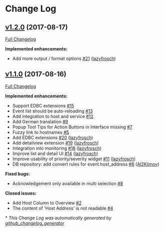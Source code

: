# Change Log

## [v1.2.0](https://github.com/Icinga/icingaweb2-module-eventdb/tree/v1.2.0) (2017-08-17)
[Full Changelog](https://github.com/Icinga/icingaweb2-module-eventdb/compare/v1.1.0...v1.2.0)

**Implemented enhancements:**

- Add more output / format options [\#21](https://github.com/Icinga/icingaweb2-module-eventdb/pull/21) ([lazyfrosch](https://github.com/lazyfrosch))

## [v1.1.0](https://github.com/Icinga/icingaweb2-module-eventdb/tree/v1.1.0) (2017-08-16)
[Full Changelog](https://github.com/Icinga/icingaweb2-module-eventdb/compare/v1.0.0...v1.1.0)

**Implemented enhancements:**

- Support EDBC extensions [\#15](https://github.com/Icinga/icingaweb2-module-eventdb/issues/15)
- Event list should be auto-reloading [\#13](https://github.com/Icinga/icingaweb2-module-eventdb/issues/13)
- Add integration to host and service [\#12](https://github.com/Icinga/icingaweb2-module-eventdb/issues/12)
- Add German translation [\#9](https://github.com/Icinga/icingaweb2-module-eventdb/issues/9)
- Popup Tool Tips for Action Buttons in Interface missing  [\#7](https://github.com/Icinga/icingaweb2-module-eventdb/issues/7)
- Fuzzy link to hostnames [\#5](https://github.com/Icinga/icingaweb2-module-eventdb/issues/5)
- Add EDBC extensions [\#20](https://github.com/Icinga/icingaweb2-module-eventdb/pull/20) ([lazyfrosch](https://github.com/lazyfrosch))
- Add detailview extension [\#19](https://github.com/Icinga/icingaweb2-module-eventdb/pull/19) ([lazyfrosch](https://github.com/lazyfrosch))
- Integration into monitoring [\#16](https://github.com/Icinga/icingaweb2-module-eventdb/pull/16) ([lazyfrosch](https://github.com/lazyfrosch))
- Improve list and detail UI [\#14](https://github.com/Icinga/icingaweb2-module-eventdb/pull/14) ([lazyfrosch](https://github.com/lazyfrosch))
- Improve usability of priority/severity widget [\#11](https://github.com/Icinga/icingaweb2-module-eventdb/pull/11) ([lazyfrosch](https://github.com/lazyfrosch))
- DB repository: add convert rules for event.host\_address [\#6](https://github.com/Icinga/icingaweb2-module-eventdb/pull/6) ([Al2Klimov](https://github.com/Al2Klimov))

**Fixed bugs:**

- Acknowledgement only available in multi selection [\#8](https://github.com/Icinga/icingaweb2-module-eventdb/issues/8)

**Closed issues:**

- Add Host Column to Overview [\#2](https://github.com/Icinga/icingaweb2-module-eventdb/issues/2)
- The content of 'Host Address' is not readable [\#4](https://github.com/Icinga/icingaweb2-module-eventdb/issues/4)



\* *This Change Log was automatically generated by [github_changelog_generator](https://github.com/skywinder/Github-Changelog-Generator)*
